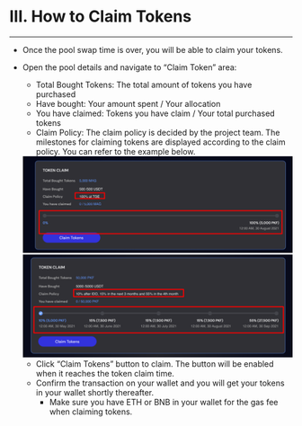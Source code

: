 # III. How to Claim Tokens

---

* Once the pool swap time is over, you will be able to claim your tokens.
* Open the pool details and navigate to “Claim Token” area:
  * Total Bought Tokens: The total amount of tokens you have purchased
  * Have bought: Your amount spent / Your allocation
  * You have claimed: Tokens you have claim / Your total purchased tokens
  * Claim Policy: The claim policy is decided by the project team.  The milestones for claiming tokens are displayed according to the claim policy. You can refer to the example below.

  <img src="./image6.png" width="700"/>
  <img src="./image11.png" width="700"/>

  * Click “Claim Tokens” button to claim.  The button will be enabled when it reaches the token claim time.
  * Confirm the transaction on your wallet and you will get your tokens in your wallet shortly thereafter.
    * Make sure you have ETH or BNB in your wallet for the gas fee when claiming tokens.